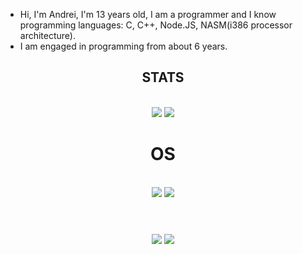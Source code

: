 * Hi, I'm Andrei, I'm 13 years old, I am a programmer and I know programming languages: C, C++, Node.JS, NASM(i386 processor architecture).
* I am engaged in programming from about 6 years.

<div align="center">

## STATS

  <br/>
  <img src="https://img.shields.io/github/stars/R2U2?style=for-the-badge"/>
  <img src="https://img.shields.io/github/followers/R2U2?style=for-the-badge"/>
  <br/>

# OS
  
  <br/>
  <img src="https://img.shields.io/badge/Void%20linux-green.svg?style=for-the-badge&logo=linux"/>
  <img src="https://img.shields.io/badge/Windows%2010-blue.svg?style=for-the-badge&logo=windows"/>
  <br/>

# 
  
  <br/>
  <img src="https://github-readme-stats.vercel.app/api?username=R2U2&show_icons=true&theme=radical" />
  <img src="https://github-readme-stats.vercel.app/api/top-langs/?username=R2U2&show_icons=true&theme=radical" />
</div>
